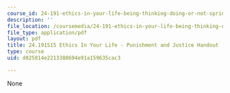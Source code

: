 ```yaml
---
course_id: 24-191-ethics-in-your-life-being-thinking-doing-or-not-spring-2015
description: ''
file_location: /coursemedia/24-191-ethics-in-your-life-being-thinking-doing-or-not-spring-2015/d025814e2213388694e91a159635cac3_MIT24_191S15_PunishndJusti.pdf
file_type: application/pdf
layout: pdf
title: 24.191S15 Ethics In Your Life - Punishment and Justice Handout
type: course
uid: d025814e2213388694e91a159635cac3

---
```

None